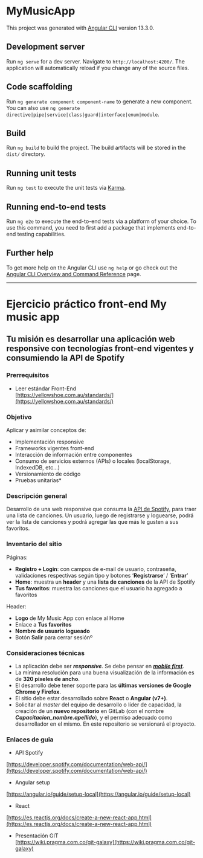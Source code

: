 # MyMusicApp

This project was generated with [Angular CLI](https://github.com/angular/angular-cli) version 13.3.0.

## Development server

Run `ng serve` for a dev server. Navigate to `http://localhost:4200/`. The application will automatically reload if you change any of the source files.

## Code scaffolding

Run `ng generate component component-name` to generate a new component. You can also use `ng generate directive|pipe|service|class|guard|interface|enum|module`.

## Build

Run `ng build` to build the project. The build artifacts will be stored in the `dist/` directory.

## Running unit tests

Run `ng test` to execute the unit tests via [Karma](https://karma-runner.github.io).

## Running end-to-end tests

Run `ng e2e` to execute the end-to-end tests via a platform of your choice. To use this command, you need to first add a package that implements end-to-end testing capabilities.

## Further help

To get more help on the Angular CLI use `ng help` or go check out the [Angular CLI Overview and Command Reference](https://angular.io/cli) page.

---

# Ejercicio práctico front-end My music app

## Tu misión es desarrollar una aplicación web responsive con tecnologías front-end vigentes y consumiendo la API de Spotify

### Prerrequisitos

- Leer estándar Front-End   
  [https://yellowshoe.com.au/standards/](https://yellowshoe.com.au/standards/)

### Objetivo

Aplicar y asimilar conceptos de:

- Implementación responsive
- Frameworks vigentes front-end
- Interacción de información entre componentes
- Consumo de servicios externos (APIs) o locales (localStorage, IndexedDB, etc...)
- Versionamiento de código
- Pruebas unitarias\*

### Descripción general

Desarrollo de una web responsive que consuma la [API de Spotify](https://developer.spotify.com/documentation/web-api/), para traer una lista de canciones. Un usuario, luego de registrarse y loguearse, podrá ver la lista de canciones y podrá agregar las que más le gusten a sus favoritos.

### Inventario del sitio

Páginas:

- **Registro + Login**: con campos de e-mail de usuario, contraseña, validaciones respectivas según tipo y botones ‘**Registrarse**’ / ‘**Entrar**’
- **Home**: muestra un **header** y una **lista de canciones** de la API de Spotify
- **Tus favoritos**: muestra las canciones que el usuario ha agregado a favoritos

Header:

- **Logo** de My Music App con enlace al Home
- Enlace a **Tus favoritos**
- **Nombre de usuario logueado**
- Botón **Salir** para cerrar sesiónº

### Consideraciones técnicas

- La aplicación debe ser **_responsive_**. Se debe pensar en [**_mobile first_**](https://www.initcoms.com/que-es-mobile-first-posicionamiento/).
- La mínima resolución para una buena visualización de la información es de **320 pixeles de ancho**.
- El desarrollo debe tener soporte para las **últimas versiones de Google Chrome y Firefox**.
- El sitio debe estar desarrollado sobre **React** o **Angular (v7+)**.
- Solicitar al _master_ del equipo de desarrollo o líder de capacidad, la creación de un **nuevo repositorio** en GitLab (con el nombre **_Capacitacion_nombre.apellido_**), y el permiso adecuado como desarrollador en el mismo. En este repositorio se versionará el proyecto.

### Enlaces de guia

- API Spotify

[https://developer.spotify.com/documentation/web-api/](https://developer.spotify.com/documentation/web-api/)

- Angular setup

[https://angular.io/guide/setup-local](https://angular.io/guide/setup-local)

- React

[https://es.reactjs.org/docs/create-a-new-react-app.html](https://es.reactjs.org/docs/create-a-new-react-app.html)

- Presentación GIT   
  [https://wiki.pragma.com.co/git-galaxy](https://wiki.pragma.com.co/git-galaxy)
